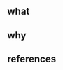 ## what
<!--
- Describe high-level what changed as a result of these commits (i.e. in plain-english, what do these changes mean?)
- Use bullet points to be concise and to the point.
-->


## why
<!--
- Provide the justifications for the changes (e.g. business case). 
- Describe why these changes were made (e.g. why do these commits fix the problem?)
- Use bullet points to be concise and to the point.
-->


## references
<!--
- Link to any supporting github issues or helpful documentation to add some context (e.g. stackoverflow). 
- Use `closes #123`, if this PR closes a GitHub issue `#123`
-->

